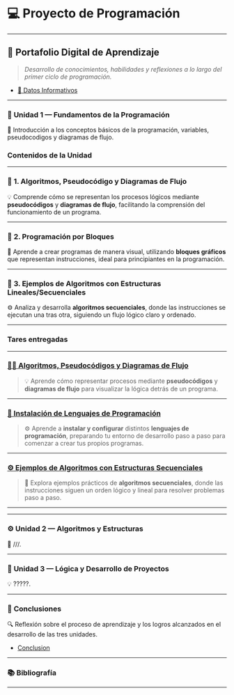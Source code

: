# 💻 **Proyecto de Programación**

---

## 📂 **Portafolio Digital de Aprendizaje**

> _Desarrollo de conocimientos, habilidades y reflexiones a lo largo del primer ciclo de programación._

- [🪪 Datos Informativos](https://github.com/eduardo2006soto-dot/Teoria-de-la-programacion/blob/main/datos.md)

---

### 🧩 **Unidad 1 — Fundamentos de la Programación**
📘 Introducción a los conceptos básicos de la programación, variables, pseudocodigos y diagramas de flujo.
###  Contenidos de la Unidad

---

### 🔹 **1. Algoritmos, Pseudocódigo y Diagramas de Flujo**  
💡 Comprende cómo se representan los procesos lógicos mediante **pseudocódigos** y **diagramas de flujo**, facilitando la comprensión del funcionamiento de un programa.

---

### 🔹 **2. Programación por Bloques**  
🧩 Aprende a crear programas de manera visual, utilizando **bloques gráficos** que representan instrucciones, ideal para principiantes en la programación.

---

### 🔹 **3. Ejemplos de Algoritmos con Estructuras Lineales/Secuenciales**  
⚙️ Analiza y desarrolla **algoritmos secuenciales**, donde las instrucciones se ejecutan una tras otra, siguiendo un flujo lógico claro y ordenado.

---

### Tares entregadas
---

### [👨‍💻 Algoritmos, Pseudocódigos y Diagramas de Flujo](pseint.md)  
> 💡 Aprende cómo representar procesos mediante **pseudocódigos** y **diagramas de flujo** para visualizar la lógica detrás de un programa.

---

### [💾 Instalación de Lenguajes de Programación](lenguajes.md)  
> ⚙️ Aprende a **instalar y configurar** distintos **lenguajes de programación**, preparando tu entorno de desarrollo paso a paso para comenzar a crear tus propios programas.

---

### [⚙️ Ejemplos de Algoritmos con Estructuras Secuenciales](acercamiento.md)  
> 🚀 Explora ejemplos prácticos de **algoritmos secuenciales**, donde las instrucciones siguen un orden lógico y lineal para resolver problemas paso a paso.

---


---

### ⚙️ **Unidad 2 — Algoritmos y Estructuras**
🧮 ///.

---

### 🧠 **Unidad 3 — Lógica y Desarrollo de Proyectos**
💡 ?????.

---

### 🧾 **Conclusiones**
🔍 Reflexión sobre el proceso de aprendizaje y los logros alcanzados en el desarrollo de las tres unidades.
- [Conclusion ](Conclusion1.md)
---

### 📚 Bibliografía

---
